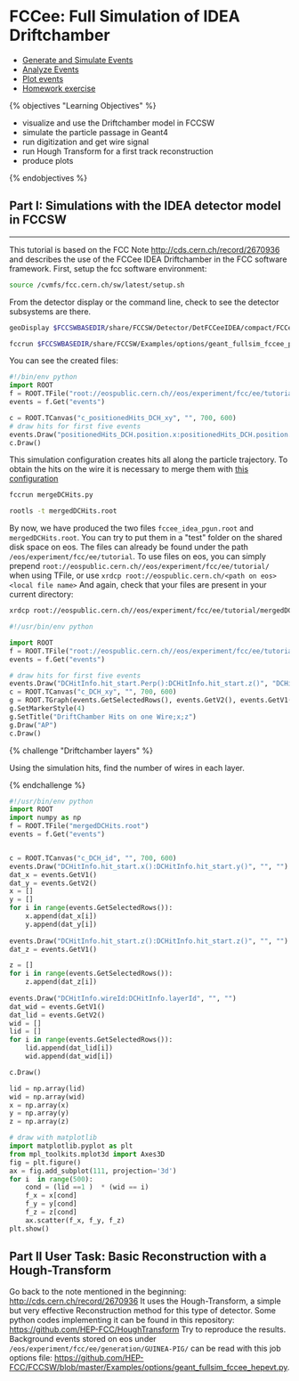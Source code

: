
# FCCee: Full Simulation of IDEA Driftchamber


-   [Generate and Simulate Events](#generate-events)
-   [Analyze Events](#analyze-events)
-   [Plot events](#plot-events)
-   [Homework exercise](#homework-exercise)



{% objectives "Learning Objectives" %}


-   visualize and use the Driftchamber model in FCCSW
-   simulate the particle passage in Geant4
-   run digitization and get wire signal
-   run Hough Transform for a first track reconstruction
-   produce plots

{% endobjectives  %}

## Part I: Simulations with the IDEA detector model in  FCCSW
----------------------------------------------------

This tutorial is based on the FCC Note http://cds.cern.ch/record/2670936 and describes the use of the FCCee IDEA Driftchamber in the FCC software framework. First, setup the fcc software environment:

```bash
source /cvmfs/fcc.cern.ch/sw/latest/setup.sh
```


From the detector display or the command line, check to see the detector subsystems are there.


```bash
geoDisplay $FCCSWBASEDIR/share/FCCSW/Detector/DetFCCeeIDEA/compact/FCCee_DectMaster.xml
```


```bash
fccrun $FCCSWBASEDIR/share/FCCSW/Examples/options/geant_fullsim_fccee_pgun.py --detectors $FCCSWBASEDIR/share/FCCSW/Detector/DetFCCeeIDEA/compact/FCCee_DectMaster.xml --etaMin -3.5 --etaMax 3.5 -n 20000
```

You can see the created files:

```python
#!/bin/env python
import ROOT
f = ROOT.TFile("root://eospublic.cern.ch//eos/experiment/fcc/ee/tutorial/fccee_idea_pgun.root")
events = f.Get("events")

c = ROOT.TCanvas("c_positionedHits_DCH_xy", "", 700, 600)
# draw hits for first five events
events.Draw("positionedHits_DCH.position.x:positionedHits_DCH.position.y", "", "", 10, 0)
c.Draw()
```

This simulation configuration creates hits all along the particle trajectory. To obtain the hits on the wire it is necessary to merge them with [this configuration](https://raw.githubusercontent.com/HEP-FCC/fcc-tutorials/master/full-detector-simulations/FCCeeDriftChamber/mergeDCHits.py)


```bash 
fccrun mergeDCHits.py
```

```bash
rootls -t mergedDCHits.root
```

By now, we have produced the two files `fccee_idea_pgun.root` and `mergedDCHits.root`.
You can try to put them in a "test" folder on the shared disk space on eos.
The files can already be found under the path `/eos/experiment/fcc/ee/tutorial`.
To use files on eos, you can simply prepend `root://eospublic.cern.ch//eos/experiment/fcc/ee/tutorial/`  when using TFile, or use `xrdcp root://eospublic.cern.ch/<path on eos> <local file name>`
And again, check that your files are present in your current directory:

```bash
xrdcp root://eospublic.cern.ch//eos/experiment/fcc/ee/tutorial/mergedDCHits.root mergedDCHits3.root
```

```python
#!/usr/bin/env python

import ROOT
f = ROOT.TFile("root://eospublic.cern.ch//eos/experiment/fcc/ee/tutorial/mergedDCHits.root")
events = f.Get("events")

# draw hits for first five events
events.Draw("DCHitInfo.hit_start.Perp():DCHitInfo.hit_start.z()", "DCHitInfo.layerId==5&&DCHitInfo.wireId==7", "")
c = ROOT.TCanvas("c_DCH_xy", "", 700, 600)
g = ROOT.TGraph(events.GetSelectedRows(), events.GetV2(), events.GetV1())
g.SetMarkerStyle(4)
g.SetTitle("DriftChamber Hits on one Wire;x;z")
g.Draw("AP")
c.Draw()
```

{% challenge "Driftchamber layers" %}

Using the simulation hits, find the number of wires in each layer.


{% endchallenge %}

```python
#!/usr/bin/env python
import ROOT
import numpy as np
f = ROOT.TFile("mergedDCHits.root")
events = f.Get("events")


c = ROOT.TCanvas("c_DCH_id", "", 700, 600)
events.Draw("DCHitInfo.hit_start.x():DCHitInfo.hit_start.y()", "", "")
dat_x = events.GetV1()
dat_y = events.GetV2()
x = []
y = []
for i in range(events.GetSelectedRows()):
    x.append(dat_x[i])
    y.append(dat_y[i])
    
events.Draw("DCHitInfo.hit_start.z():DCHitInfo.hit_start.z()", "", "")
dat_z = events.GetV1()

z = []
for i in range(events.GetSelectedRows()):
    z.append(dat_z[i])
    
events.Draw("DCHitInfo.wireId:DCHitInfo.layerId", "", "")
dat_wid = events.GetV1()
dat_lid = events.GetV2()
wid = []
lid = []
for i in range(events.GetSelectedRows()):
    lid.append(dat_lid[i])
    wid.append(dat_wid[i])

c.Draw()

lid = np.array(lid)
wid = np.array(wid)
x = np.array(x)
y = np.array(y)
z = np.array(z)

# draw with matplotlib
import matplotlib.pyplot as plt
from mpl_toolkits.mplot3d import Axes3D
fig = plt.figure()
ax = fig.add_subplot(111, projection='3d')
for i  in range(500):
    cond = (lid ==1 )  * (wid == i)
    f_x = x[cond]
    f_y = y[cond]
    f_z = z[cond]
    ax.scatter(f_x, f_y, f_z)
plt.show()
```


## Part II User Task: Basic Reconstruction with a Hough-Transform

Go back to the note mentioned in the beginning: http://cds.cern.ch/record/2670936 It uses the Hough-Transform, a simple but very effective Reconstruction method for this type of detector. Some python codes implementing it can be found in this repository: https://github.com/HEP-FCC/HoughTransform
Try to reproduce the results. Background events stored on eos under `/eos/experiment/fcc/ee/generation/GUINEA-PIG/` can be read with this job options file: https://github.com/HEP-FCC/FCCSW/blob/master/Examples/options/geant_fullsim_fccee_hepevt.py.

